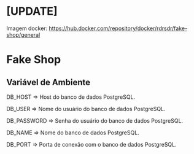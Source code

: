 # [UPDATE]

Imagem docker: https://hub.docker.com/repository/docker/rdrsdr/fake-shop/general

# Fake Shop


## Variável de Ambiente
DB_HOST	=> Host do banco de dados PostgreSQL.

DB_USER => Nome do usuário do banco de dados PostgreSQL.

DB_PASSWORD	=> Senha do usuário do banco de dados PostgreSQL.

DB_NAME	=>	Nome do banco de dados PostgreSQL.

DB_PORT	=>	Porta de conexão com o banco de dados PostgreSQL.
